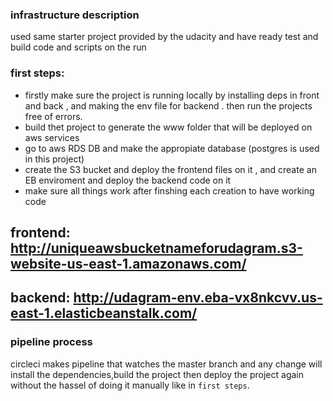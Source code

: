 ### infrastructure description
used same starter project provided by the udacity and have ready test and build code and scripts on the run

### first steps:
- firstly make sure the project is running locally by installing deps in front and back , and making the env file for backend . then run the projects free of errors.
- build thet project to generate the www folder that will be deployed on aws services
- go to aws RDS DB and make the appropiate database (postgres is used in this project) 
- create the S3 bucket and deploy the frontend files on it , and create an EB enviroment and deploy the backend code on it 
- make sure all things work after finshing each creation to have working code


## frontend: http://uniqueawsbucketnameforudagram.s3-website-us-east-1.amazonaws.com/
## backend:  http://udagram-env.eba-vx8nkcvv.us-east-1.elasticbeanstalk.com/


### pipeline process
circleci makes pipeline that watches the master branch and any change will install the dependencies,build the project then deploy the project again without the hassel of doing it manually like in `first steps`.
